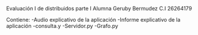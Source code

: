 Evaluación I de distribuidos parte I
Alumna Geruby Bermudez C.I 26264179

Contiene:
-Audio explicativo de la aplicación
-Informe explicativo de la aplicación
-consulta.y
-Servidor.py
-Grafo.py
